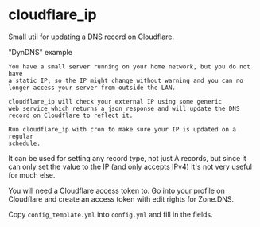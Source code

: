 # cloudflare_ip

Small util for updating a DNS record on Cloudflare.

"DynDNS" example

    You have a small server running on your home network, but you do not have
    a static IP, so the IP might change without warning and you can no
    longer access your server from outside the LAN.

    cloudflare_ip will check your external IP using some generic
    web service which returns a json response and will update the DNS
    record on Cloudflare to reflect it.

    Run cloudflare_ip with cron to make sure your IP is updated on a regular
    schedule.

It can be used for setting any record type, not just A records, but since it
can only set the value to the IP (and only accepts IPv4) it's not very useful
for much else.

You will need a Cloudflare access token to. Go into your profile
on Cloudflare and create an access token with edit rights for Zone.DNS.

Copy `config_template.yml` into `config.yml` and fill in the fields.

